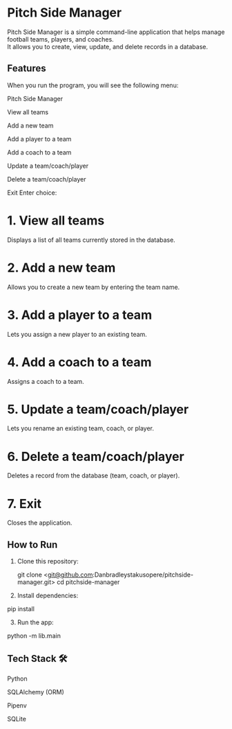 # Pitch Side Manager

Pitch Side Manager is a simple command-line application that helps manage football teams, players, and coaches.  
It allows you to create, view, update, and delete records in a database.



## Features

When you run the program, you will see the following menu:

 Pitch Side Manager 

View all teams

Add a new team

Add a player to a team

Add a coach to a team

Update a team/coach/player

Delete a team/coach/player

Exit
Enter choice:


# 1. View all teams
 Displays a list of all teams currently stored in the database.

# 2. Add a new team
 Allows you to create a new team by entering the team name.

# 3. Add a player to a team
 Lets you assign a new player to an existing team.

# 4. Add a coach to a team
 Assigns a coach to a team.

# 5. Update a team/coach/player
 Lets you rename an existing team, coach, or player.

# 6. Delete a team/coach/player
 Deletes a record from the database (team, coach, or player).

# 7. Exit
 Closes the application.



## How to Run

1. Clone this repository:
   
   git clone <git@github.com:Danbradleystakusopere/pitchside-manager.git>
   cd pitchside-manager
2. Install dependencies:

pip install 


3. Run the app:

python -m lib.main

## Tech Stack 🛠️

Python 

SQLAlchemy (ORM)

Pipenv 

SQLite 